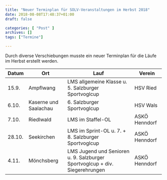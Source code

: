 ```yaml
---
title: "Neuer Terminplan für SOLV-Veranstaltungen im Herbst 2018"
date: 2018-08-08T17:48:37+01:00
draft: false

categories: [ "Post" ]
archives: []
tags: ["Termine"]

---
```


Durch diverse Verschiebungen musste ein neuer Terminplan für die Läufe im Herbst erstellt werden.

<!--more-->

Datum | Ort | Lauf | Verein
--- | --- | --- | ---
15.9. | Ampflwang | LMS allgemeine Klasse u. 5. Salzburger Sportvoglcup | HSV Ried
6.10. | Kaserne und Saalachau | 6. Salzburger Sportvoglcup | HSV Wals
7.10. | Riedlwald | LMS im Staffel-OL | ASKÖ Henndorf
28.10. | Seekirchen | LMS im Sprint-OL u. 7. + 8. Salzburger Sportvoglcup | ASKÖ Henndorf
4.11. | Mönchsberg | LMS Jugend und Senioren u. 9. Salzburger Sportvoglcup + div. Siegerehrungen | ASKÖ Henndorf
